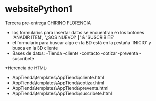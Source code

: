 # websitePython1

Tercera pre-entrega CHIRINO FLORENCIA

+ los formularios para insertar datos se encuentran en los botones 'AÑADIR ÍTEM', '¿SOS NUEVO? 👤' & 'SUSCRIBITE'
+ el formulario para buscar algo en la BD está en la pestaña 'INICIO' y busca en la BD cliente
+ Bases de datos:
  -Tienda
  -cliente
  -contacto
  -cotizar
  -preventa
  -suscribete

 +Herencia de HTML:
  - AppTienda\templates\AppTienda\cliente.html
  - AppTienda\templates\AppTienda\cotizar.html
  - AppTienda\templates\AppTienda\preventa.html
  - AppTienda\templates\AppTienda\suscribete.html
 

